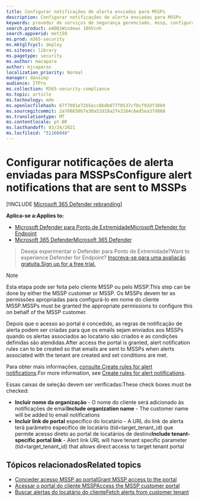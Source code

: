 ```yaml
---
title: Configurar notificações de alerta enviadas para MSSPs
description: Configurar notificações de alerta enviadas para MSSPs
keywords: provedor de serviços de segurança gerenciado, mssp, configurar, integração
search.product: eADQiWindows 10XVcnh
search.appverid: met150
ms.prod: m365-security
ms.mktglfcycl: deploy
ms.sitesec: library
ms.pagetype: security
ms.author: macapara
author: mjcaparas
localization_priority: Normal
manager: dansimp
audience: ITPro
ms.collection: M365-security-compliance
ms.topic: article
ms.technology: mde
ms.openlocfilehash: 67f7081e72b5ecc8bdb077f0537cf0cf92df38b9
ms.sourcegitcommit: 2a708650b7e30a53d10a2fe3164c6ed5ea37d868
ms.translationtype: MT
ms.contentlocale: pt-BR
ms.lasthandoff: 03/24/2021
ms.locfileid: "51166048"
---
```

# <a name="configure-alert-notifications-that-are-sent-to-mssps"></a><span data-ttu-id="30c6f-104">Configurar notificações de alerta enviadas para MSSPs</span><span class="sxs-lookup"><span data-stu-id="30c6f-104">Configure alert notifications that are sent to MSSPs</span></span> 

[!INCLUDE [Microsoft 365 Defender rebranding](../../includes/microsoft-defender.md)]

<span data-ttu-id="30c6f-105">**Aplica-se a:**</span><span class="sxs-lookup"><span data-stu-id="30c6f-105">**Applies to:**</span></span>
- [<span data-ttu-id="30c6f-106">Microsoft Defender para Ponto de Extremidade</span><span class="sxs-lookup"><span data-stu-id="30c6f-106">Microsoft Defender for Endpoint</span></span>](https://go.microsoft.com/fwlink/p/?linkid=2154037)
- [<span data-ttu-id="30c6f-107">Microsoft 365 Defender</span><span class="sxs-lookup"><span data-stu-id="30c6f-107">Microsoft 365 Defender</span></span>](https://go.microsoft.com/fwlink/?linkid=2118804)

><span data-ttu-id="30c6f-108">Deseja experimentar o Defender para Ponto de Extremidade?</span><span class="sxs-lookup"><span data-stu-id="30c6f-108">Want to experience Defender for Endpoint?</span></span> [<span data-ttu-id="30c6f-109">Inscreva-se para uma avaliação gratuita.</span><span class="sxs-lookup"><span data-stu-id="30c6f-109">Sign up for a free trial.</span></span>](https://www.microsoft.com/microsoft-365/windows/microsoft-defender-atp?ocid=docs-mssp-support-abovefoldlink)


>[!NOTE]
><span data-ttu-id="30c6f-110">Esta etapa pode ser feita pelo cliente MSSP ou pelo MSSP.</span><span class="sxs-lookup"><span data-stu-id="30c6f-110">This step can be done by either the MSSP customer or MSSP.</span></span> <span data-ttu-id="30c6f-111">Os MSSPs devem ter as permissões apropriadas para configurá-lo em nome do cliente MSSP.</span><span class="sxs-lookup"><span data-stu-id="30c6f-111">MSSPs must be granted the appropriate permissions to configure this on behalf of the MSSP customer.</span></span>

<span data-ttu-id="30c6f-112">Depois que o acesso ao portal é concedido, as regras de notificação de alerta podem ser criadas para que os emails sejam enviados aos MSSPs quando os alertas associados ao locatário são criados e as condições definidas são atendidas.</span><span class="sxs-lookup"><span data-stu-id="30c6f-112">After access the portal is granted, alert notification rules can to be created so that emails are sent to MSSPs when alerts associated with the tenant are created and set conditions are met.</span></span>

 
<span data-ttu-id="30c6f-113">Para obter mais informações, [consulte Create rules for alert notifications](configure-email-notifications.md#create-rules-for-alert-notifications).</span><span class="sxs-lookup"><span data-stu-id="30c6f-113">For more information, see [Create rules for alert notifications](configure-email-notifications.md#create-rules-for-alert-notifications).</span></span>
 

<span data-ttu-id="30c6f-114">Essas caixas de seleção devem ser verificadas:</span><span class="sxs-lookup"><span data-stu-id="30c6f-114">These check boxes must be checked:</span></span>
- <span data-ttu-id="30c6f-115">**Incluir nome da organização** - O nome do cliente será adicionado às notificações de email</span><span class="sxs-lookup"><span data-stu-id="30c6f-115">**Include organization name** - The customer name will be added to email notifications</span></span>
- <span data-ttu-id="30c6f-116">**Incluir link de portal** específico do locatário - A URL do link de alerta terá parâmetro específico de locatário (tid=target_tenant_id) que permite acesso direto ao portal de locatários de destino</span><span class="sxs-lookup"><span data-stu-id="30c6f-116">**Include tenant-specific portal link** - Alert link URL will have tenant specific parameter (tid=target_tenant_id) that allows direct access to target tenant portal</span></span>


## <a name="related-topics"></a><span data-ttu-id="30c6f-117">Tópicos relacionados</span><span class="sxs-lookup"><span data-stu-id="30c6f-117">Related topics</span></span>
- [<span data-ttu-id="30c6f-118">Conceder acesso MSSP ao portal</span><span class="sxs-lookup"><span data-stu-id="30c6f-118">Grant MSSP access to the portal</span></span>](grant-mssp-access.md)
- [<span data-ttu-id="30c6f-119">Acessar o portal do cliente MSSP</span><span class="sxs-lookup"><span data-stu-id="30c6f-119">Access the MSSP customer portal</span></span>](access-mssp-portal.md)
- [<span data-ttu-id="30c6f-120">Buscar alertas do locatário do cliente</span><span class="sxs-lookup"><span data-stu-id="30c6f-120">Fetch alerts from customer tenant</span></span>](fetch-alerts-mssp.md)
